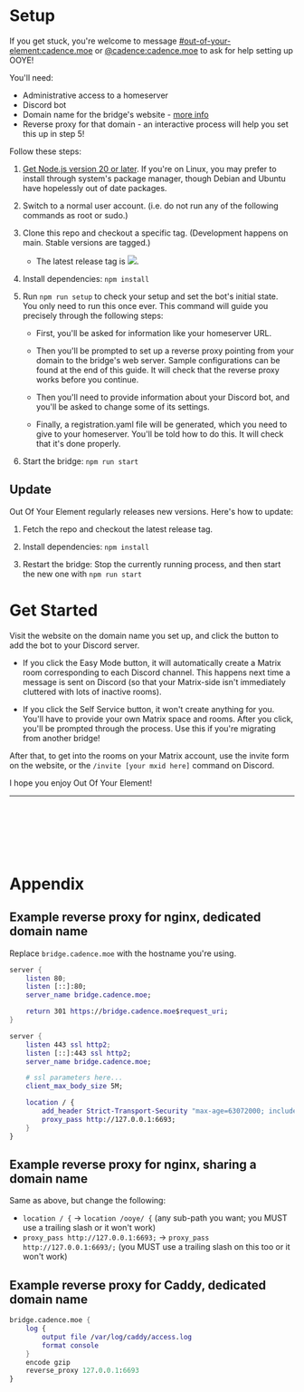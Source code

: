 # Setup

If you get stuck, you're welcome to message [#out-of-your-element:cadence.moe](https://matrix.to/#/#out-of-your-element:cadence.moe) or [@cadence:cadence.moe](https://matrix.to/#/@cadence:cadence.moe) to ask for help setting up OOYE!

You'll need:

* Administrative access to a homeserver
* Discord bot
* Domain name for the bridge's website - [more info](https://gitdab.com/cadence/out-of-your-element/src/branch/main/docs/why-does-the-bridge-have-a-website.md)
* Reverse proxy for that domain - an interactive process will help you set this up in step 5!

Follow these steps:

1. [Get Node.js version 20 or later](https://nodejs.org/en/download/prebuilt-installer). If you're on Linux, you may prefer to install through system's package manager, though Debian and Ubuntu have hopelessly out of date packages.

1. Switch to a normal user account. (i.e. do not run any of the following commands as root or sudo.)

1. Clone this repo and checkout a specific tag. (Development happens on main. Stable versions are tagged.)
	* The latest release tag is ![](https://img.shields.io/gitea/v/release/cadence/out-of-your-element?gitea_url=https%3A%2F%2Fgitdab.com&style=flat-square&label=%20&color=black).

1. Install dependencies: `npm install`

1. Run `npm run setup` to check your setup and set the bot's initial state. You only need to run this once ever. This command will guide you precisely through the following steps:

	* First, you'll be asked for information like your homeserver URL.

	* Then you'll be prompted to set up a reverse proxy pointing from your domain to the bridge's web server. Sample configurations can be found at the end of this guide. It will check that the reverse proxy works before you continue.

	* Then you'll need to provide information about your Discord bot, and you'll be asked to change some of its settings.

	* Finally, a registration.yaml file will be generated, which you need to give to your homeserver. You'll be told how to do this. It will check that it's done properly.

1. Start the bridge: `npm run start`

## Update

Out Of Your Element regularly releases new versions. Here's how to update:

1. Fetch the repo and checkout the latest release tag.

1. Install dependencies: `npm install`

1. Restart the bridge: Stop the currently running process, and then start the new one with `npm run start`

# Get Started

Visit the website on the domain name you set up, and click the button to add the bot to your Discord server.

* If you click the Easy Mode button, it will automatically create a Matrix room corresponding to each Discord channel. This happens next time a message is sent on Discord (so that your Matrix-side isn't immediately cluttered with lots of inactive rooms).

* If you click the Self Service button, it won't create anything for you. You'll have to provide your own Matrix space and rooms. After you click, you'll be prompted through the process. Use this if you're migrating from another bridge!

After that, to get into the rooms on your Matrix account, use the invite form on the website, or the `/invite [your mxid here]` command on Discord.

I hope you enjoy Out Of Your Element!

----
<br><br><br><br><br>

# Appendix

## Example reverse proxy for nginx, dedicated domain name

Replace `bridge.cadence.moe` with the hostname you're using.

```nix
server {
	listen 80;
	listen [::]:80;
	server_name bridge.cadence.moe;

	return 301 https://bridge.cadence.moe$request_uri;
}

server {
	listen 443 ssl http2;
	listen [::]:443 ssl http2;
	server_name bridge.cadence.moe;

	# ssl parameters here...
	client_max_body_size 5M;

	location / {
		add_header Strict-Transport-Security "max-age=63072000; includeSubDomains" always;
		proxy_pass http://127.0.0.1:6693;
	}
}
```

## Example reverse proxy for nginx, sharing a domain name

Same as above, but change the following:

- `location / {` -> `location /ooye/ {` (any sub-path you want; you MUST use a trailing slash or it won't work)
- `proxy_pass http://127.0.0.1:6693;` -> `proxy_pass http://127.0.0.1:6693/;` (you MUST use a trailing slash on this too or it won't work)

## Example reverse proxy for Caddy, dedicated domain name

```nix
bridge.cadence.moe {
	log {
		output file /var/log/caddy/access.log
		format console
	}
	encode gzip
	reverse_proxy 127.0.0.1:6693
}
```
